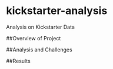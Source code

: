 # kickstarter-analysis
Analysis on Kickstarter Data

##Overview of Project

##Analysis and Challenges

##Results
